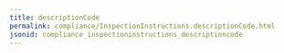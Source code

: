 ```yaml
---
title: descriptionCode
permalink: compliance/InspectionInstructions.descriptionCode.html
jsonid: compliance_inspectioninstructions_descriptioncode
---
```

